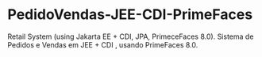 # PedidoVendas-JEE-CDI-PrimeFaces
Retail System (using Jakarta EE + CDI, JPA, PrimeceFaces 8.0).
Sistema de Pedidos e Vendas em JEE + CDI , usando PrimeFaces 8.0.

